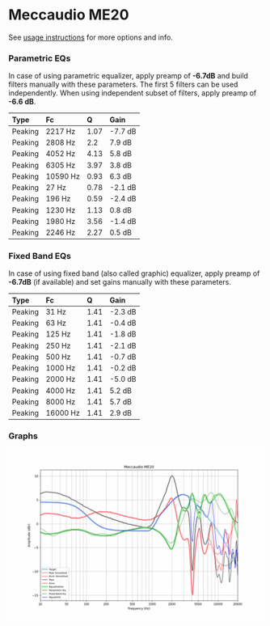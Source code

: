 # Meccaudio ME20
See [usage instructions](https://github.com/jaakkopasanen/AutoEq#usage) for more options and info.

### Parametric EQs
In case of using parametric equalizer, apply preamp of **-6.7dB** and build filters manually
with these parameters. The first 5 filters can be used independently.
When using independent subset of filters, apply preamp of **-6.6 dB**.

| Type    | Fc       |    Q | Gain    |
|:--------|:---------|:-----|:--------|
| Peaking | 2217 Hz  | 1.07 | -7.7 dB |
| Peaking | 2808 Hz  | 2.2  | 7.9 dB  |
| Peaking | 4052 Hz  | 4.13 | 5.8 dB  |
| Peaking | 6305 Hz  | 3.97 | 3.8 dB  |
| Peaking | 10590 Hz | 0.93 | 6.3 dB  |
| Peaking | 27 Hz    | 0.78 | -2.1 dB |
| Peaking | 196 Hz   | 0.59 | -2.4 dB |
| Peaking | 1230 Hz  | 1.13 | 0.8 dB  |
| Peaking | 1980 Hz  | 3.56 | -1.4 dB |
| Peaking | 2246 Hz  | 2.27 | 0.5 dB  |

### Fixed Band EQs
In case of using fixed band (also called graphic) equalizer, apply preamp of **-6.7dB**
(if available) and set gains manually with these parameters.

| Type    | Fc       |    Q | Gain    |
|:--------|:---------|:-----|:--------|
| Peaking | 31 Hz    | 1.41 | -2.3 dB |
| Peaking | 63 Hz    | 1.41 | -0.4 dB |
| Peaking | 125 Hz   | 1.41 | -1.8 dB |
| Peaking | 250 Hz   | 1.41 | -2.1 dB |
| Peaking | 500 Hz   | 1.41 | -0.7 dB |
| Peaking | 1000 Hz  | 1.41 | -0.2 dB |
| Peaking | 2000 Hz  | 1.41 | -5.0 dB |
| Peaking | 4000 Hz  | 1.41 | 5.2 dB  |
| Peaking | 8000 Hz  | 1.41 | 5.7 dB  |
| Peaking | 16000 Hz | 1.41 | 2.9 dB  |

### Graphs
![](./Meccaudio%20ME20.png)